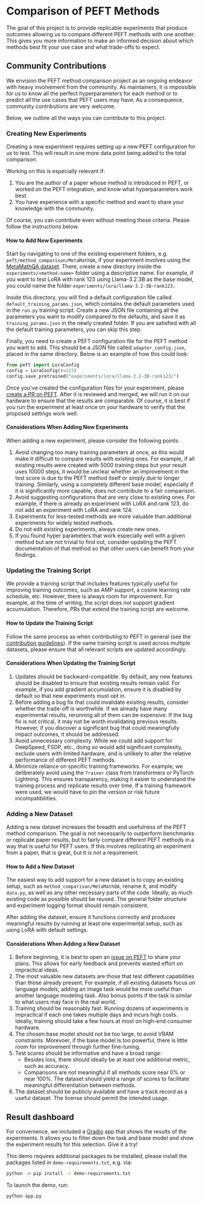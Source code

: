 # Comparison of PEFT Methods

The goal of this project is to provide replicable experiments that produce outcomes allowing us to compare different PEFT methods with one another. This gives you more information to make an informed decision about which methods best fit your use case and what trade-offs to expect.

## Community Contributions

We envision the PEFT method comparison project as an ongoing endeavor with heavy involvement from the community. As maintainers, it is impossible for us to know all the perfect hyperparameters for each method or to predict all the use cases that PEFT users may have. As a consequence, community contributions are very welcome.

Below, we outline all the ways you can contribute to this project.

### Creating New Experiments

Creating a new experiment requires setting up a new PEFT configuration for us to test. This will result in one more data point being added to the total comparison.

Working on this is especially relevant if:

1. You are the author of a paper whose method is introduced in PEFT, or worked on the PEFT integration, and know what hyperparameters work best.
2. You have experience with a specific method and want to share your knowledge with the community.

Of course, you can contribute even without meeting these criteria. Please follow the instructions below.

#### How to Add New Experiments

Start by navigating to one of the existing experiment folders, e.g. `peft/method_comparison/MetaMathQA`, if your experiment involves using the [MetaMathQA dataset](https://huggingface.co/datasets/meta-math/MetaMathQA). There, create a new directory inside the `experiments/<method-name>` folder using a descriptive name. For example, if you want to test LoRA with rank 123 using Llama-3.2 3B as the base model, you could name the folder `experiments/lora/llama-3.2-3B-rank123`.

Inside this directory, you will find a default configuration file called `default_training_params.json`, which contains the default parameters used in the `run.py` training script. Create a new JSON file containing all the parameters you want to modify compared to the defaults, and save it as `training_params.json` in the newly created folder. If you are satisfied with all the default training parameters, you can skip this step.

Finally, you need to create a PEFT configuration file for the PEFT method you want to add. This should be a JSON file called `adapter_config.json`, placed in the same directory. Below is an example of how this could look:

```python
from peft import LoraConfig
config = LoraConfig(r=123)
config.save_pretrained("experiments/lora/llama-3.2-3B-rank123/")
```

Once you've created the configuration files for your experiment, please [create a PR on PEFT](https://github.com/huggingface/peft/pulls). After it is reviewed and merged, we will run it on our hardware to ensure that the results are comparable. Of course, it is best if you run the experiment at least once on your hardware to verify that the proposed settings work well.

#### Considerations When Adding New Experiments

When adding a new experiment, please consider the following points:

1. Avoid changing too many training parameters at once, as this would make it difficult to compare results with existing ones. For example, if all existing results were created with 5000 training steps but your result uses 10000 steps, it would be unclear whether an improvement in the test score is due to the PEFT method itself or simply due to longer training. Similarly, using a completely different base model, especially if it is significantly more capable, does not contribute to a fair comparison.
2. Avoid suggesting configurations that are very close to existing ones. For example, if there is already an experiment with LoRA and rank 123, do not add an experiment with LoRA and rank 124.
3. Experiments for less-tested methods are more valuable than additional experiments for widely tested methods.
4. Do not edit existing experiments, always create new ones.
5. If you found hyper parameters that work especially well with a given method but are not trivial to find out, consider updating the PEFT documentation of that method so that other users can benefit from your findings.

### Updating the Training Script

We provide a training script that includes features typically useful for improving training outcomes, such as AMP support, a cosine learning rate schedule, etc. However, there is always room for improvement. For example, at the time of writing, the script does not support gradient accumulation. Therefore, PRs that extend the training script are welcome.

#### How to Update the Training Script

Follow the same process as when contributing to PEFT in general (see the [contribution guidelines](https://huggingface.co/docs/peft/developer_guides/contributing)). If the same training script is used across multiple datasets, please ensure that all relevant scripts are updated accordingly.

#### Considerations When Updating the Training Script

1. Updates should be backward-compatible. By default, any new features should be disabled to ensure that existing results remain valid. For example, if you add gradient accumulation, ensure it is disabled by default so that new experiments must opt in.
2. Before adding a bug fix that could invalidate existing results, consider whether the trade-off is worthwhile. If we already have many experimental results, rerunning all of them can be expensive. If the bug fix is not critical, it may not be worth invalidating previous results. However, if you discover a significant bug that could meaningfully impact outcomes, it should be addressed.
3. Avoid unnecessary complexity. While we could add support for DeepSpeed, FSDP, etc., doing so would add significant complexity, exclude users with limited hardware, and is unlikely to alter the relative performance of different PEFT methods.
4. Minimize reliance on specific training frameworks. For example, we deliberately avoid using the `Trainer` class from transformers or PyTorch Lightning. This ensures transparency, making it easier to understand the training process and replicate results over time. If a training framework were used, we would have to pin the version or risk future incompatibilities.

### Adding a New Dataset

Adding a new dataset increases the breadth and usefulness of the PEFT method comparison. The goal is not necessarily to outperform benchmarks or replicate paper results, but to fairly compare different PEFT methods in a way that is useful for PEFT users. If this involves replicating an experiment from a paper, that is great, but it is not a requirement.

#### How to Add a New Dataset

The easiest way to add support for a new dataset is to copy an existing setup, such as `method_comparison/MetaMathQA`, rename it, and modify `data.py`, as well as any other necessary parts of the code. Ideally, as much existing code as possible should be reused. The general folder structure and experiment logging format should remain consistent.

After adding the dataset, ensure it functions correctly and produces meaningful results by running at least one experimental setup, such as using LoRA with default settings.

#### Considerations When Adding a New Dataset

1. Before beginning, it is best to open an [issue on PEFT](https://github.com/huggingface/peft/issues) to share your plans. This allows for early feedback and prevents wasted effort on impractical ideas.
2. The most valuable new datasets are those that test different capabilities than those already present. For example, if all existing datasets focus on language models, adding an image task would be more useful than another language modeling task. Also bonus points if the task is similar to what users may face in the real world.
3. Training should be reasonably fast. Running dozens of experiments is impractical if each one takes multiple days and incurs high costs. Ideally, training should take a few hours at most on high-end consumer hardware.
4. The chosen base model should not be too large, to avoid VRAM constraints. Morevoer, if the base model is too powerful, there is little room for improvement through further fine-tuning.
5. Test scores should be informative and have a broad range:
   - Besides loss, there should ideally be at least one additional metric, such as accuracy.
   - Comparisons are not meaningful if all methods score near 0% or near 100%. The dataset should yield a range of scores to facilitate meaningful differentiation between methods.
6. The dataset should be publicly available and have a track record as a useful dataset. The license should permit the intended usage.

## Result dashboard

For convenience, we included a [Gradio](https://www.gradio.app/) app that shows the results of the experiments. It allows you to filter down the task and base model and show the experiment results for this selection. Give it a try!

This demo requires additional packages to be installed, please install the packages listed in `demo-requirements.txt`, e.g. via:

```sh
python -m pip install -r demo-requirements.txt
```

To launch the demo, run:

```sh
python app.py
```
